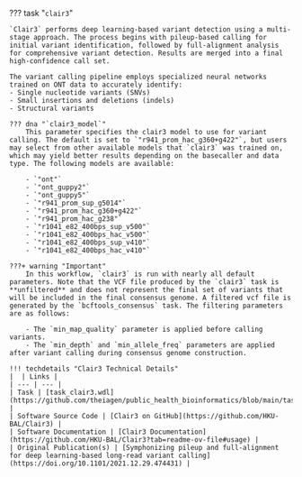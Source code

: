 ??? task "`clair3`"

    `Clair3` performs deep learning-based variant detection using a multi-stage approach. The process begins with pileup-based calling for initial variant identification, followed by full-alignment analysis for comprehensive variant detection. Results are merged into a final high-confidence call set.

<!-- if: theiaviral-->
    The variant calling pipeline employs specialized neural networks trained on ONT data to accurately identify:
    - Single nucleotide variants (SNVs)
    - Small insertions and deletions (indels)
    - Structural variants

    ??? dna "`clair3_model`"
        This parameter specifies the clair3 model to use for variant calling. The default is set to `"r941_prom_hac_g360+g422"`, but users may select from other available models that `clair3` was trained on, which may yield better results depending on the basecaller and data type. The following models are available:

        - `"ont"`
        - `"ont_guppy2"`
        - `"ont_guppy5"`
        - `"r941_prom_sup_g5014"`
        - `"r941_prom_hac_g360+g422"`
        - `"r941_prom_hac_g238"`
        - `"r1041_e82_400bps_sup_v500"`
        - `"r1041_e82_400bps_hac_v500"`
        - `"r1041_e82_400bps_sup_v410"`
        - `"r1041_e82_400bps_hac_v410"`

    ???+ warning "Important"
        In this workflow, `clair3` is run with nearly all default parameters. Note that the VCF file produced by the `clair3` task is **unfiltered** and does not represent the final set of variants that will be included in the final consensus genome. A filtered vcf file is generated by the `bcftools_consensus` task. The filtering parameters are as follows:

        - The `min_map_quality` parameter is applied before calling variants.
        - The `min_depth` and `min_allele_freq` parameters are applied after variant calling during consensus genome construction.
<!-- endif -->

    !!! techdetails "Clair3 Technical Details"
    |  | Links |
    | --- | --- |
    | Task | [task_clair3.wdl](https://github.com/theiagen/public_health_bioinformatics/blob/main/tasks/variant_calling/task_clair3.wdl) |
    | Software Source Code | [Clair3 on GitHub](https://github.com/HKU-BAL/Clair3) |
    | Software Documentation | [Clair3 Documentation](https://github.com/HKU-BAL/Clair3?tab=readme-ov-file#usage) |
    | Original Publication(s) | [Symphonizing pileup and full-alignment for deep learning-based long-read variant calling](https://doi.org/10.1101/2021.12.29.474431) |